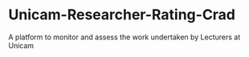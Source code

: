 # Unicam-Researcher-Rating-Crad
A platform to monitor and assess the work undertaken by Lecturers at Unicam
